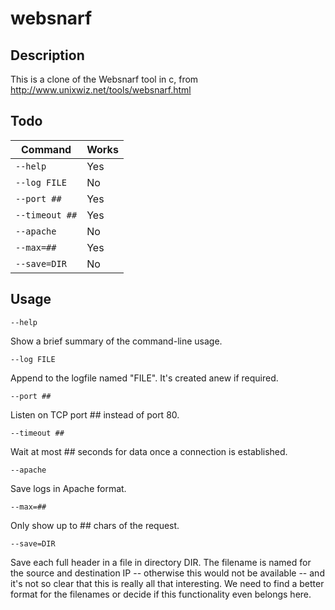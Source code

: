 # websnarf

## Description

This is a clone of the Websnarf tool in c, from http://www.unixwiz.net/tools/websnarf.html

## Todo

| Command | Works |
|--|--|
| `--help` | Yes |
| `--log FILE` | No |
| `--port ##` | Yes |
| `--timeout ##` | Yes |
| `--apache` | No |
| `--max=##` | Yes |
| `--save=DIR` | No |

## Usage

`--help`

Show a brief summary of the command-line usage.

`--log FILE`

Append to the logfile named "FILE". It's created anew if required.

`--port ##`

Listen on TCP port ## instead of port 80. 

`--timeout ##`

Wait at most ## seconds for data once a connection is established.

`--apache`

Save logs in Apache format.

`--max=##`

Only show up to ## chars of the request.

`--save=DIR`

Save each full header in a file in directory DIR. The filename is named for the source and destination IP -- otherwise this would not be available -- and it's not so clear that this is really all that interesting. We need to find a better format for the filenames or decide if this functionality even belongs here.

